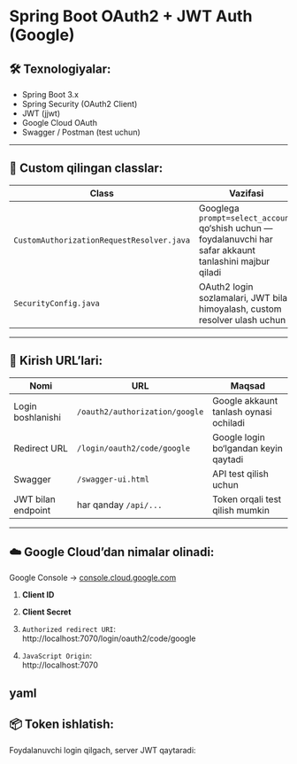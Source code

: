 # Spring Boot OAuth2 + JWT Auth (Google)

## 🛠 Texnologiyalar:
- Spring Boot 3.x
- Spring Security (OAuth2 Client)
- JWT (jjwt)
- Google Cloud OAuth
- Swagger / Postman (test uchun)

---

## 🔧 Custom qilingan classlar:

| Class | Vazifasi |
|-------|----------|
| `CustomAuthorizationRequestResolver.java` | Googlega `prompt=select_account` qo‘shish uchun — foydalanuvchi har safar akkaunt tanlashini majbur qiladi |
| `SecurityConfig.java` | OAuth2 login sozlamalari, JWT bilan himoyalash, custom resolver ulash uchun |

---

## 🔐 Kirish URL’lari:

| Nomi | URL | Maqsad |
|------|-----|--------|
| Login boshlanishi | `/oauth2/authorization/google` | Google akkaunt tanlash oynasi ochiladi |
| Redirect URL | `/login/oauth2/code/google` | Google login bo‘lgandan keyin qaytadi |
| Swagger | `/swagger-ui.html` | API test qilish uchun |
| JWT bilan endpoint | har qanday `/api/...` | Token orqali test qilish mumkin |

---

## ☁️ Google Cloud’dan nimalar olinadi:

Google Console → [console.cloud.google.com](https://console.cloud.google.com)

1. **Client ID**  
2. **Client Secret**  
3. `Authorized redirect URI`:  
http://localhost:7070/login/oauth2/code/google


4. `JavaScript Origin`:  
http://localhost:7070

yaml
---

## 📦 Token ishlatish:

Foydalanuvchi login qilgach, server JWT qaytaradi:

